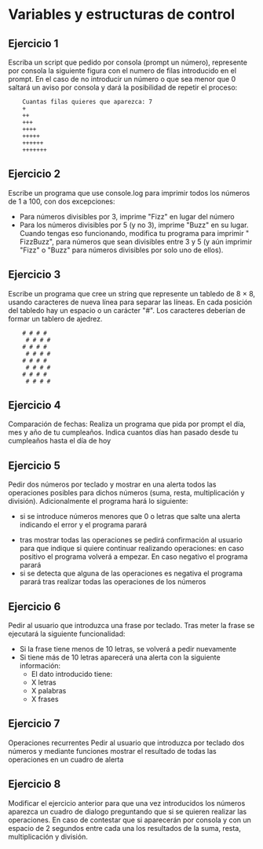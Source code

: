 # Variables y estructuras de control

## Ejercicio 1
Escriba un script que pedido por consola (prompt un número), represente por consola la siguiente figura con el numero de filas introducido en el prompt. En el caso de no introducir un número o que sea menor que 0 saltará un aviso por consola y dará la posibilidad de repetir el proceso:

        Cuantas filas quieres que aparezca: 7
        +
        ++
        +++
        ++++
        +++++
        ++++++
        +++++++

## Ejercicio 2
Escribe un programa que use console.log para imprimir todos los números de 1 a 100, con dos excepciones:
+ Para números divisibles por 3, imprime "Fizz" en lugar del número
+ Para los números divisibles por 5 (y no 3), imprime "Buzz" en su lugar.
Cuando tengas eso funcionando, modifica tu programa para imprimir " FizzBuzz", para números que sean divisibles entre 3 y 5 (y aún imprimir "Fizz" o "Buzz" para números divisibles por solo uno de ellos).

## Ejercicio 3
Escribe un programa que cree un string que represente un tabledo de 8 × 8, usando caracteres de nueva línea para separar las líneas. En cada posición del tabledo hay un espacio o un carácter "#". Los caracteres deberían de formar un tablero de ajedrez.

        # # # #
         # # # #
        # # # #
         # # # #
        # # # #
         # # # #
        # # # #
         # # # #

## Ejercicio 4
Comparación de fechas:
Realiza un programa que pida por prompt el día, mes y año de tu cumpleaños. Indica cuantos días han pasado desde tu cumpleaños hasta el día de hoy

## Ejercicio 5
Pedir dos números por teclado y mostrar en una alerta todos las operaciones posibles para dichos números (suma, resta, multiplicación y división). Adicionalmente el programa hará lo siguiente:
+ si se introduce números menores que 0 o letras que salte una alerta indicando el error y el programa parará
- tras mostrar todas las operaciones se pedirá confirmación al usuario para que indique si quiere continuar realizando operaciones: en caso positivo el programa volverá a empezar. En caso negativo el programa parará
- si se detecta que alguna de las operaciones es negativa el programa parará tras realizar todas las operaciones de los números

## Ejercicio 6
Pedir al usuario que introduzca una frase por teclado. Tras meter la frase se ejecutará la siguiente funcionalidad:
- Si la frase tiene menos de 10 letras, se volverá a pedir nuevamente
- Si tiene más de 10 letras aparecerá una alerta con la siguiente información:
    - El dato introducido tiene:
    - X letras
    - X palabras
    - X frases

## Ejercicio 7
Operaciones recurrentes
Pedir al usuario que introduzca por teclado dos números y mediante funciones mostrar el resultado de todas las operaciones en un cuadro de alerta

## Ejercicio 8
Modificar el ejercicio anterior para que una vez introducidos los números aparezca un cuadro de dialogo preguntando que si se quieren realizar las operaciones. En caso de contestar que si aparecerán por consola y con un espacio de 2 segundos entre cada una los resultados de la suma, resta, multiplicación y división.
